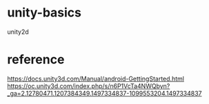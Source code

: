 # unity-basics
unity2d
# reference
https://docs.unity3d.com/Manual/android-GettingStarted.html
https://oc.unity3d.com/index.php/s/n6P1VcTa4NWQbyn?_ga=2.12780471.1207384349.1497334837-1099553204.1497334837
